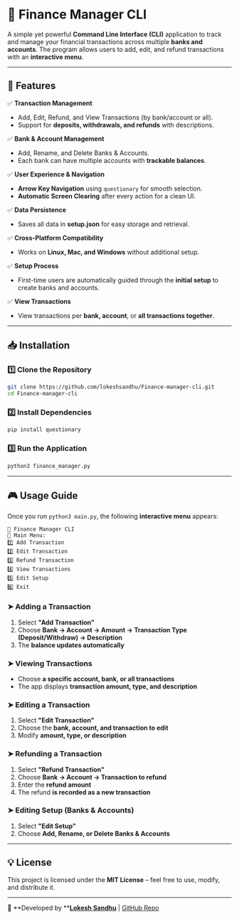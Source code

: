 # 🚀 Finance Manager CLI

A simple yet powerful **Command Line Interface (CLI)** application to track and manage your financial transactions across multiple **banks and accounts**. The program allows users to add, edit, and refund transactions with an **interactive menu**.

---

## 📌 Features

✅ **Transaction Management**

- Add, Edit, Refund, and View Transactions (by bank/account or all).
- Support for **deposits, withdrawals, and refunds** with descriptions.

✅ **Bank & Account Management**

- Add, Rename, and Delete Banks & Accounts.
- Each bank can have multiple accounts with **trackable balances**.

✅ **User Experience & Navigation**

- **Arrow Key Navigation** using `questionary` for smooth selection.
- **Automatic Screen Clearing** after every action for a clean UI.

✅ **Data Persistence**

- Saves all data in **setup.json** for easy storage and retrieval.

✅ **Cross-Platform Compatibility**

- Works on **Linux, Mac, and Windows** without additional setup.

✅ **Setup Process**

- First-time users are automatically guided through the **initial setup** to create banks and accounts.

✅ **View Transactions**

- View transactions per **bank, account**, or **all transactions together**.

---

## 📥 Installation

### **1️⃣ Clone the Repository**

```sh
git clone https://github.com/lokeshsandhu/Finance-manager-cli.git
cd Finance-manager-cli
```

### **2️⃣ Install Dependencies**

```sh
pip install questionary
```

### **3️⃣ Run the Application**

```sh
python3 finance_manager.py
```

---

## 🎮 Usage Guide

Once you run `python3 main.py`, the following **interactive menu** appears:

```
🔹 Finance Manager CLI
🏦 Main Menu:
1️⃣ Add Transaction
2️⃣ Edit Transaction
3️⃣ Refund Transaction
4️⃣ View Transactions
5️⃣ Edit Setup
6️⃣ Exit
```

### **➤ Adding a Transaction**

1. Select **"Add Transaction"**
2. Choose **Bank → Account → Amount → Transaction Type (Deposit/Withdraw) → Description**
3. The **balance updates automatically**

### **➤ Viewing Transactions**

- Choose **a specific account, bank, or all transactions**
- The app displays **transaction amount, type, and description**

### **➤ Editing a Transaction**

1. Select **"Edit Transaction"**
2. Choose the **bank, account, and transaction to edit**
3. Modify **amount, type, or description**

### **➤ Refunding a Transaction**

1. Select **"Refund Transaction"**
2. Choose **Bank → Account → Transaction to refund**
3. Enter the **refund amount**
4. The refund **is recorded as a new transaction**

### **➤ Editing Setup (Banks & Accounts)**

1. Select **"Edit Setup"**
2. Choose **Add, Rename, or Delete Banks & Accounts**

---

## 💡 License

This project is licensed under the **MIT License** – feel free to use, modify, and distribute it.

---

🚀 **Developed by ****[Lokesh Sandhu](https://github.com/lokeshsandhu)** | [GitHub Repo](https://github.com/lokeshsandhu/Finance-manager-cli)


